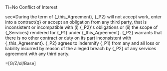 Ti=No Conflict of Interest

sec=During the term of {_this_Agreement}, {_P2} will not accept work, enter into a contract{q} or accept an obligation from any third party, that is inconsistent or incompatible with (i) {_P2}'s obligations or (ii) the scope of {_Services} rendered for {_P1} under {_this_Agreement}.  {_P2} warrants that there is no other contract or duty on its part inconsistent with {_this_Agreement}.  {_P2} agrees to indemnify {_P1} from any and all loss or liability incurred by reason of the alleged breach by {_P2} of any services agreement with any third party.

=[G/Z/ol/Base]
